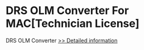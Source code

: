 # DRS OLM Converter For MAC[Technician License]
DRS OLM Converter
[>> Detailed information](https://secure.shareit.com/shareit/product.html?productid=301004853&affiliateid=200057808)